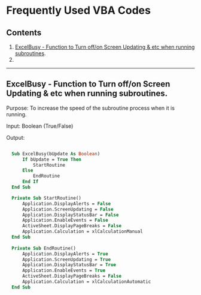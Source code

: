 # Frequently Used VBA Codes
## Contents
  1. [ExcelBusy - Function to Turn off/on Screen Updating & etc when running subroutines](https://github.com/amirmirmirdan/Excel-VBA/edit/main/Best_Practices.md#excelbusy---function-to-turn-offon-screen-updating--etc-when-running-subroutines).
  2. 

---


## ExcelBusy - Function to Turn off/on Screen Updating & etc when running subroutines.

  Purpose: To increase the speed of the subroutine process when it is running.

  Input: Boolean (True/False)

  Output: 


```vb

  Sub ExcelBusy(bUpdate As Boolean)
      If bUpdate = True Then
          StartRoutine
      Else
          EndRoutine
      End If
  End Sub

  Private Sub StartRoutine()
      Application.DisplayAlerts = False
      Application.ScreenUpdating = False
      Application.DisplayStatusBar = False
      Application.EnableEvents = False
      ActiveSheet.DisplayPageBreaks = False
      Application.Calculation = xlCalculationManual
  End Sub
  
  Private Sub EndRoutine()
      Application.DisplayAlerts = True
      Application.ScreenUpdating = True
      Application.DisplayStatusBar = True
      Application.EnableEvents = True
      ActiveSheet.DisplayPageBreaks = False
      Application.Calculation = xlCalculationAutomatic
  End Sub

```
